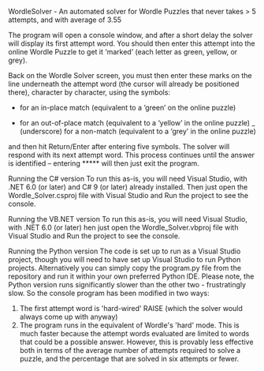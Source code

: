 WordleSolver - An automated solver for Wordle Puzzles that never takes > 5 attempts, and with average of 3.55

The program will open a console window, and after a short delay the solver will display its first attempt word. You should then enter this attempt into the online Wordle Puzzle to get it ‘marked’ (each letter as green, yellow, or grey).

Back on the Wordle Solver screen, you must then enter these marks on the line underneath the attempt word  (the cursor will already be positioned there), character by character, using the symbols:

* for an in-place match (equivalent to a ‘green’ on the online puzzle)
+ for an out-of-place match (equivalent to a ‘yellow’ in the online puzzle)
_ (underscore) for a non-match (equivalent to a ‘grey’ in the online puzzle)

and then hit Return/Enter after entering five symbols. The solver will respond with its next attempt word. This process continues until the answer is identified – entering ***** will then just exit the program. 

Running the C# version
To run this as-is, you will need Visual Studio, with .NET 6.0 (or later) and C# 9 (or later) already installed. Then just open the Wordle_Solver.csproj file with Visual Studio and Run the project to see the console.

Running the VB.NET version
To run this as-is, you will need Visual Studio, with .NET 6.0 (or later) hen just open the Wordle_Solver.vbproj file with Visual Studio and Run the project to see the console.

Running the Python version
The code is set up to run as a Visual Studio project, though you will need to have set up Visual Studio to run Python projects. Alternatively you can simply copy the program.py file from the repository and run it within your own preferred Python IDE. Please note, the Python version runs significantly slower than the other two - frustratingly slow. So the console program has been modified in two ways:

1. The first attempt word is  'hard-wired' RAISE (which the solver would always come up with anyway)
2. The program runs in the equivalent of Wordle's 'hard' mode. This is much faster because the attempt words evaluated are limited to
words that could be a possible answer. However, this is provably less effective both in terms of the average number of attempts required
to solve a puzzle, and the percentage that are solved in six attempts or fewer.


